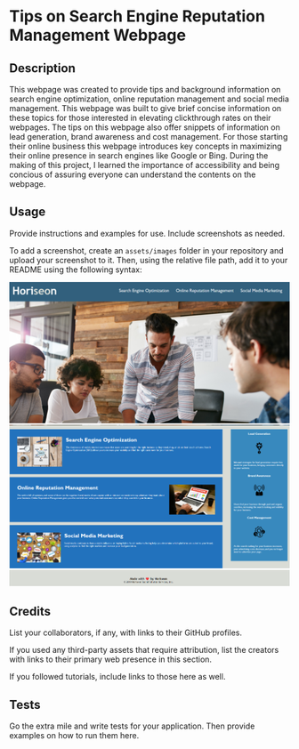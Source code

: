 # Tips on Search Engine Reputation Management Webpage

## Description

This webpage was created to provide tips and background information on search engine optimization, online reputation management and social media management. This webpage was built to give brief concise information on these topics for those interested in elevating clickthrough rates on their webpages. The tips on this webpage also offer snippets of information on lead generation, brand awareness and cost management. For those starting their online business this webpage introduces key concepts in maximizing their online presence in search engines like Google or Bing. During the making of this project, I learned the importance of accessibility and being concious of assuring everyone can understand the contents on the webpage. 

## Usage

Provide instructions and examples for use. Include screenshots as needed.

To add a screenshot, create an `assets/images` folder in your repository and upload your screenshot to it. Then, using the relative file path, add it to your README using the following syntax:

![Header, navigation panel and introduction img](./assets/images/Screenshot%202023-04-06%20152045.png)
![Main content and aside info](./assets/images/Screenshot%202023-04-06%20152127.png)
![Footer content](./assets/images/Screenshot%202023-04-06%20152237.png)

## Credits

List your collaborators, if any, with links to their GitHub profiles.

If you used any third-party assets that require attribution, list the creators with links to their primary web presence in this section.

If you followed tutorials, include links to those here as well.

## Tests

Go the extra mile and write tests for your application. Then provide examples on how to run them here.